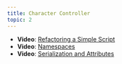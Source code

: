 ```yaml
---
title: Character Controller
topic: 2
---
```



- **Video**: [Refactoring a Simple Script](https://www.youtube.com/watch?v=9YsQM7jboDs)
- **Video**: [Namespaces](https://guidebook.hdyar.com/docs/programming/architecture/namespaces/)
- **Video**: [Serialization and Attributes](https://guidebook.hdyar.com/docs/programming/unity-and-programming/tips-and-tricks/serialization-and-attributes/)